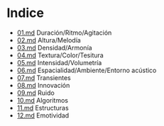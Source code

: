 # Indice

* [01.md](01.md) Duración/Ritmo/Agitación
* [02.md](02.md) Altura/Melodía
* [03.md](03.md) Densidad/Armonía
* [04.md](04.md) Textura/Color/Tesitura
* [05.md](05.md) Intensidad/Volumetría
* [06.md](06.md) Espacialidad/Ambiente/Entorno acústico
* [07.md](07.md) Transientes
* [08.md](08.md) Innovación
* [09.md](09.md) Ruido
* [10.md](10.md) Algoritmos
* [11.md](11.md) Estructuras
* [12.md](12.md) Emotividad
